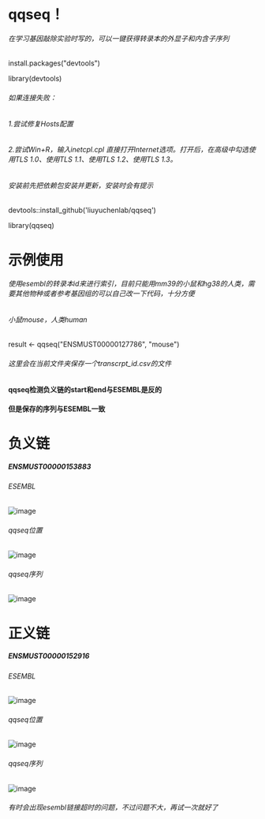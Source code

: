 # qqseq！ 
###### 在学习基因敲除实验时写的，可以一键获得转录本的外显子和内含子序列

install.packages("devtools")


library(devtools)  


###### 如果连接失败：  
###### 1.尝试修复Hosts配置  
###### 2.尝试Win+R，输入inetcpl.cpl 直接打开Internet选项。打开后，在高级中勾选使用TLS 1.0、使用TLS 1.1、使用TLS 1.2、使用TLS 1.3。
###### 安装前先把依赖包安装并更新，安装时会有提示


devtools::install_github('liuyuchenlab/qqseq')  

library(qqseq) 


# 示例使用
###### 使用esembl的转录本id来进行索引，目前只能用mm39的小鼠和hg38的人类，需要其他物种或者参考基因组的可以自己改一下代码，十分方便
###### 小鼠mouse，人类human


result <- qqseq("ENSMUST00000127786", "mouse")


###### 这里会在当前文件夹保存一个transcrpt_id.csv的文件
#### qqseq检测负义链的start和end与ESEMBL是反的
#### 但是保存的序列与ESEMBL一致


# 负义链
##### ENSMUST00000153883
###### ESEMBL
![image](https://github.com/user-attachments/assets/c76753ae-77bd-4c38-9ce4-8357c6bdc872)


###### qqseq位置
![image](https://github.com/user-attachments/assets/f88d7fe3-5ff9-4e93-88bb-c69ddd40d819)


###### qqseq序列
![image](https://github.com/user-attachments/assets/5d917bce-7129-4b3f-aea4-553627fa1e4e)



# 正义链
##### ENSMUST00000152916
###### ESEMBL
![image](https://github.com/user-attachments/assets/5533702a-b1b0-485c-a4a2-24373c6a64e3)


###### qqseq位置
![image](https://github.com/user-attachments/assets/602a0a03-f713-4ef9-84ed-86fe07f4f21a)


###### qqseq序列
![image](https://github.com/user-attachments/assets/52d9af0b-53b8-4cab-9a1d-6386be75816b)



###### 有时会出现esembl链接超时的问题，不过问题不大，再试一次就好了



